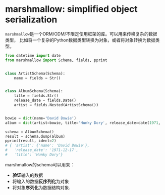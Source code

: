 # marshmallow: simplified object serialization

`marshmallow`是一个ORM/ODM/不限定使用框架的库。可以用来传唤复杂的数据类型，
比如将一个复杂的Python数据类型转换为对象，或者将对象转换为数据类型。

```python
from datetime import date
from marshmallow import Schema, fields, pprint


class ArtistSchema(Schema):
    name = fields = Str()


class AlbumSchema(Schema):
    title = fields.Str()
    release_date = fields.Date()
    artist = fields.Nested(ArtistSchema())


bowie = dict(name='David Bowie')
album = dict(artist=bowie, title='Hunky Dory', release_date=date(1971, 12, 17))

schema = AlbumSchema()
result = schema.dump(album)
pprint(result, ident=2)
# { 'artist': {'name': 'David Bowie'},
#   'release_date': '1971-12-17',
#   'title': 'Hunky Dory'}
```

marshmallow的schema可以用来：

- **验证**输入的数据
- 将输入的数据**反序列化**为对象
- 将对象**序列化**为数据结构对象. 

